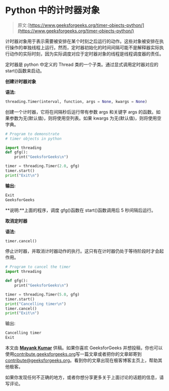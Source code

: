 # Python 中的计时器对象

> 原文:[https://www.geeksforgeeks.org/timer-objects-python/](https://www.geeksforgeeks.org/timer-objects-python/)

计时器对象用于表示需要被安排在某个时刻之后运行的动作。这些对象被安排在执行操作的单独线程上运行。然而，定时器初始化的时间间隔可能不是解释器实际执行动作的实际时刻，因为实际调度对应于定时器对象的线程是线程调度器的责任。

定时器是 python 中定义的 Thread 类的一个子类。通过显式调用定时器对应的 start()函数来启动。

**创建计时器对象**

**语法:**

```py
threading.Timer(interval, function, args = None, kwargs = None) 
```

创建一个计时器，它将在间隔秒后运行带有参数 args 和关键字 args 的函数。如果参数为无(默认值)，则将使用空列表。如果 kwargs 为无(默认值)，则将使用空字典。

```py
# Program to demonstrate
# timer objects in python

import threading
def gfg():
    print("GeeksforGeeks\n")

timer = threading.Timer(2.0, gfg)
timer.start()
print("Exit\n")
```

**输出:**

```py
Exit
GeeksforGeeks
```

**说明:**上面的程序，调度 gfg()函数在 start()函数调用后 5 秒间隔后运行。

**取消定时器**

**语法:**

```py
timer.cancel()
```

停止计时器，并取消计时器动作的执行。这只有在计时器仍处于等待阶段时才会起作用。

```py
# Program to cancel the timer
import threading

def gfg():
    print("GeeksforGeeks\n")

timer = threading.Timer(5.0, gfg)
timer.start()
print("Cancelling timer\n")
timer.cancel()
print("Exit\n")
```

输出:

```py
Cancelling timer
Exit
```

本文由 [**Mayank Kumar**](https://www.linkedin.com/in/mayank-kumar-a9058b137/) 供稿。如果你喜欢 GeeksforGeeks 并想投稿，你也可以使用[contribute.geeksforgeeks.org](http://www.contribute.geeksforgeeks.org)写一篇文章或者把你的文章邮寄到 contribute@geeksforgeeks.org。看到你的文章出现在极客博客主页上，帮助其他极客。

如果你发现任何不正确的地方，或者你想分享更多关于上面讨论的话题的信息，请写评论。